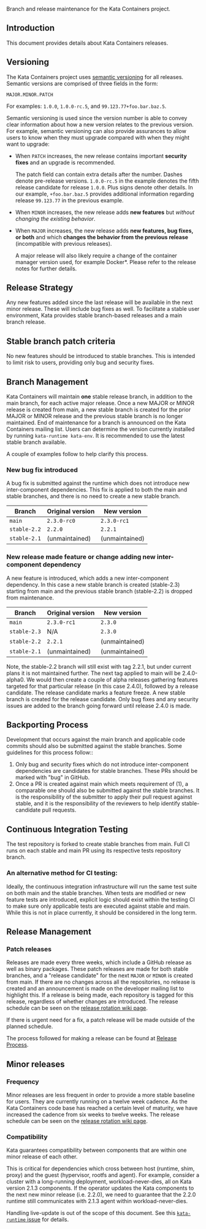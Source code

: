 Branch and release maintenance for the Kata Containers project.

## Introduction 

This document provides details about Kata Containers releases.

## Versioning

The Kata Containers project uses [semantic versioning](http://semver.org/) for all releases. 
Semantic versions are comprised of three fields in the form:

```
MAJOR.MINOR.PATCH
```

For examples: `1.0.0`, `1.0.0-rc.5`, and `99.123.77+foo.bar.baz.5`.

Semantic versioning is used since the version number is able to convey clear 
information about how a new version relates to the previous version. 
For example, semantic versioning can also provide assurances to allow users to know 
when they must upgrade compared with when they might want to upgrade:

- When `PATCH` increases, the new release contains important **security fixes**
  and an upgrade is recommended.

  The patch field can contain extra details after the number. 
Dashes denote pre-release versions. `1.0.0-rc.5` in the example denotes the fifth release
 candidate for release `1.0.0`. Plus signs denote other details. In our example, `+foo.bar.baz.5` 
provides additional information regarding release `99.123.77` in the previous example.

- When `MINOR` increases, the new release adds **new features** but *without
  changing the existing behavior*.

- When `MAJOR` increases, the new release adds **new features, bug fixes, or
  both** and which **changes the behavior from the previous release** (incompatible with previous releases).

  A major release will also likely require a change of the container manager version used, 
for example Docker\*. Please refer to the release notes for further details.

## Release Strategy

Any new features added since the last release will be available in the next minor
release. These will include bug fixes as well. To facilitate a stable user environment, 
Kata provides stable branch-based releases and a main branch release.

## Stable branch patch criteria

No new features should be introduced to stable branches.  This is intended to limit risk to users,
providing only bug and security fixes.

## Branch Management
Kata Containers will maintain **one** stable release branch, in addition to the main branch, for
each active major release.
Once a new MAJOR or MINOR release is created from main, a new stable branch is created for
the prior MAJOR or MINOR release and the previous stable branch is no longer maintained. End of
maintenance for a branch is announced on the Kata Containers mailing list.  Users can determine
the version currently installed by running `kata-runtime kata-env`. It is recommended to use the
latest stable branch available.

A couple of examples follow to help clarify this process.

### New bug fix introduced

A bug fix is submitted against the runtime which does not introduce new inter-component dependencies.
This fix is applied to both the main and stable branches, and there is no need to create a new
stable branch.

| Branch | Original version | New version |
|--|--|--|
| `main` | `2.3.0-rc0` | `2.3.0-rc1` |
| `stable-2.2` | `2.2.0` | `2.2.1` |
| `stable-2.1` | (unmaintained) | (unmaintained) |


### New release made feature or change adding new inter-component dependency

A new feature is introduced, which adds a new inter-component dependency. In this case a new stable
branch is created (stable-2.3) starting from main and the previous stable branch (stable-2.2)
is dropped from maintenance.


| Branch | Original version | New version |
|--|--|--|
| `main` | `2.3.0-rc1` | `2.3.0` |
| `stable-2.3` | N/A| `2.3.0` |
| `stable-2.2` | `2.2.1` | (unmaintained) |
| `stable-2.1` | (unmaintained) | (unmaintained) |

Note, the stable-2.2 branch will still exist with tag 2.2.1, but under current plans it is
not maintained further. The next tag applied to main will be 2.4.0-alpha0. We would then
create a couple of alpha releases gathering features targeted for that particular release (in
this case 2.4.0), followed by a release candidate. The release candidate marks a feature freeze.
A new stable branch is created for the release candidate. Only bug fixes and any security issues
are added to the branch going forward until release 2.4.0 is made.
   
## Backporting Process 

Development that occurs against the main branch and applicable code commits should also be submitted
against the stable branches. Some guidelines for this process follow::
  1. Only bug and security fixes which do not introduce inter-component dependencies are
 candidates for stable branches. These PRs should be marked with "bug" in GitHub.
  2. Once a PR is created against main which meets requirement of (1), a comparable one
 should also be submitted against the stable branches. It is the responsibility of the submitter
 to apply their pull request against stable, and it is the responsibility of the
 reviewers to help identify stable-candidate pull requests.
 
## Continuous Integration Testing

The test repository is forked to create stable branches from main. Full CI
runs on each stable and main PR using its respective tests repository branch.

### An alternative method for CI testing:

Ideally, the continuous integration infrastructure will run the same test suite on both main
and the stable branches.  When tests are modified or new feature tests are introduced, explicit
logic should exist within the testing CI to make sure only applicable tests are executed against
stable and main. While this is not in place currently, it should be considered in the long term.

## Release Management

### Patch releases

Releases are made every three weeks, which include a GitHub release as
well as binary packages. These patch releases are made for both stable branches, and a "release candidate"
for the next `MAJOR` or `MINOR` is created from main. If there are no changes across all the repositories, no
release is created and an announcement is made on the developer mailing list to highlight this.
If a release is being made, each repository is tagged for this release, regardless
of whether changes are introduced. The release schedule can be seen on the
[release rotation wiki page](https://github.com/kata-containers/community/wiki/Release-Team-Rota).

If there is urgent need for a fix, a patch release will be made outside of the planned schedule.

The process followed for making a release can be found at [Release Process](Release-Process.md).

## Minor releases

###  Frequency
Minor releases are less frequent in order to provide a more stable baseline for users. They are currently
running on a twelve week cadence. As the Kata Containers code base has reached a certain level of 
maturity, we have increased the cadence from six weeks to twelve weeks. The release schedule can be seen on the
[release rotation wiki page](https://github.com/kata-containers/community/wiki/Release-Team-Rota).

### Compatibility
Kata guarantees compatibility between components that are within one minor release of each other. 
 
This is critical for dependencies which cross between host (runtime, shim, proxy) and
the guest (hypervisor, rootfs and agent).  For example, consider a cluster with a long-running
deployment, workload-never-dies, all on Kata version 2.1.3 components. If the operator updates
the Kata components to the next new minor release (i.e. 2.2.0), we need to guarantee that the 2.2.0
runtime still communicates with 2.1.3 agent within workload-never-dies.

Handling live-update is out of the scope of this document. See this [`kata-runtime` issue](https://github.com/kata-containers/runtime/issues/492) for details.
